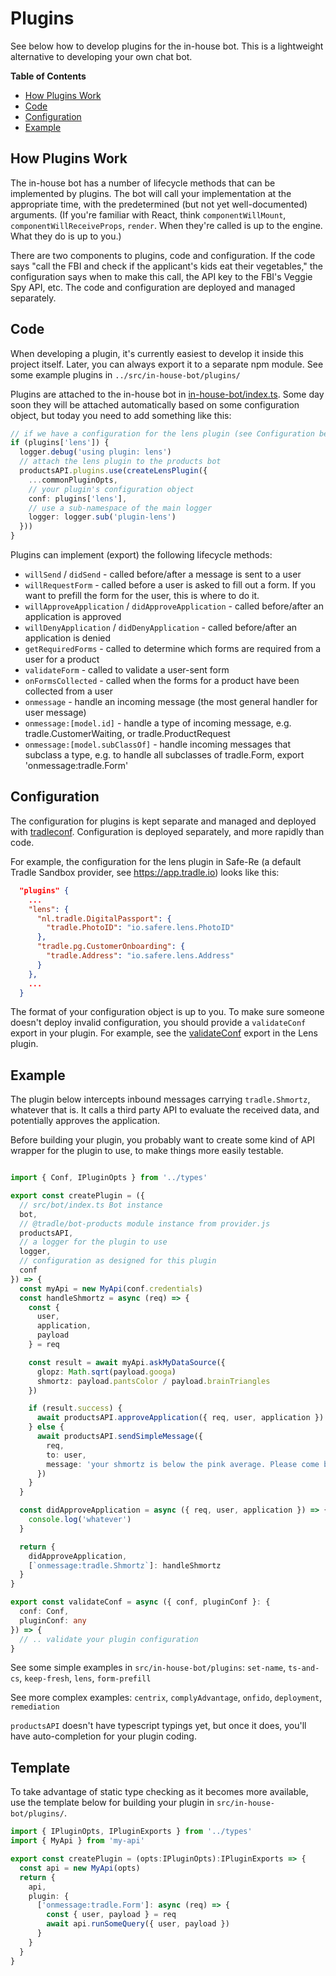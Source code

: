 # Plugins

See below how to develop plugins for the in-house bot. This is a lightweight alternative to developing your own chat bot.

<!-- START doctoc generated TOC please keep comment here to allow auto update -->
<!-- DON'T EDIT THIS SECTION, INSTEAD RE-RUN doctoc TO UPDATE -->
**Table of Contents**

- [How Plugins Work](#how-plugins-work)
- [Code](#code)
- [Configuration](#configuration)
- [Example](#example)

<!-- END doctoc generated TOC please keep comment here to allow auto update -->

## How Plugins Work

The in-house bot has a number of lifecycle methods that can be implemented by plugins. The bot will call your implementation at the appropriate time, with the predetermined (but not yet well-documented) arguments. (If you're familiar with React, think `componentWillMount`, `componentWillReceiveProps`, `render`. When they're called is up to the engine. What they do is up to you.)

There are two components to plugins, code and configuration. If the code says "call the FBI and check if the applicant's kids eat their vegetables," the configuration says when to make this call, the API key to the FBI's Veggie Spy API, etc. The code and configuration are deployed and managed separately.

## Code

When developing a plugin, it's currently easiest to develop it inside this project itself. Later, you can always export it to a separate npm module. See some example plugins in `../src/in-house-bot/plugins/`

Plugins are attached to the in-house bot in [in-house-bot/index.ts](../src/in-house-bot/index.ts). Some day soon they will be attached automatically based on some configuration object, but today you need to add something like this:

```ts
// if we have a configuration for the lens plugin (see Configuration below)
if (plugins['lens']) {
  logger.debug('using plugin: lens')
  // attach the lens plugin to the products bot
  productsAPI.plugins.use(createLensPlugin({
    ...commonPluginOpts,
    // your plugin's configuration object
    conf: plugins['lens'],
    // use a sub-namespace of the main logger
    logger: logger.sub('plugin-lens')
  }))
}
```

Plugins can implement (export) the following lifecycle methods:

- `willSend` / `didSend` - called before/after a message is sent to a user
- `willRequestForm` - called before a user is asked to fill out a form. If you want to prefill the form for the user, this is where to do it.
- `willApproveApplication` / `didApproveApplication` - called before/after an application is approved
- `willDenyApplication` / `didDenyApplication` - called before/after an application is denied
- `getRequiredForms` - called to determine which forms are required from a user for a product
- `validateForm` - called to validate a user-sent form
- `onFormsCollected` - called when the forms for a product have been collected from a user
- `onmessage` - handle an incoming message (the most general handler for user message)
- `onmessage:[model.id]` - handle a type of incoming message, e.g. tradle.CustomerWaiting, or tradle.ProductRequest
- `onmessage:[model.subClassOf]` - handle incoming messages that subclass a type, e.g.  to handle all subclasses of tradle.Form, export 'onmessage:tradle.Form'

## Configuration

The configuration for plugins is kept separate and managed and deployed with [tradleconf](https://github.com/tradle/configure-tradle). Configuration is deployed separately, and more rapidly than code.

For example, the configuration for the lens plugin in Safe-Re (a default Tradle Sandbox provider, see https://app.tradle.io) looks like this:

```json
  "plugins" {
    ...
    "lens": {
      "nl.tradle.DigitalPassport": {
        "tradle.PhotoID": "io.safere.lens.PhotoID"
      },
      "tradle.pg.CustomerOnboarding": {
        "tradle.Address": "io.safere.lens.Address"
      }
    },
    ...
  }
```

The format of your configuration object is up to you. To make sure someone doesn't deploy invalid configuration, you should provide a `validateConf` export in your plugin. For example, see the [validateConf](https://github.com/tradle/serverless/blob/master/src/in-house-bot/plugins/lens.ts#L60) export in the Lens plugin.

## Example

The plugin below intercepts inbound messages carrying `tradle.Shmortz`, whatever that is. It calls a third party API to evaluate the received data, and potentially approves the application.

Before building your plugin, you probably want to create some kind of API wrapper for the plugin to use, to make things more easily testable.

```ts

import { Conf, IPluginOpts } from '../types'

export const createPlugin = ({ 
  // src/bot/index.ts Bot instance
  bot, 
  // @tradle/bot-products module instance from provider.js
  productsAPI, 
  // a logger for the plugin to use
  logger,
  // configuration as designed for this plugin
  conf
}) => {
  const myApi = new MyApi(conf.credentials)
  const handleShmortz = async (req) => {
    const { 
      user,
      application, 
      payload 
    } = req

    const result = await myApi.askMyDataSource({
      glopz: Math.sqrt(payload.googa)
      shmortz: payload.pantsColor / payload.brainTriangles
    })

    if (result.success) {
      await productsAPI.approveApplication({ req, user, application })
    } else {
      await productsAPI.sendSimpleMessage({
        req,
        to: user,
        message: 'your shmortz is below the pink average. Please come back later.'
      })
    }
  }

  const didApproveApplication = async ({ req, user, application }) => {
    console.log('whatever')
  }

  return {
    didApproveApplication,
    [`onmessage:tradle.Shmortz`]: handleShmortz
  }
}

export const validateConf = async ({ conf, pluginConf }: {
  conf: Conf,
  pluginConf: any
}) => {
  // .. validate your plugin configuration
}

```

See some simple examples in `src/in-house-bot/plugins`: `set-name`, `ts-and-cs`, `keep-fresh`, `lens`, `form-prefill`

See more complex examples: `centrix`, `complyAdvantage`, `onfido`, `deployment`, `remediation`

`productsAPI` doesn't have typescript typings yet, but once it does, you'll have auto-completion for your plugin coding.

## Template

To take advantage of static type checking as it becomes more available, use the template below for building your plugin in `src/in-house-bot/plugins/`.

```ts
import { IPluginOpts, IPluginExports } from '../types'
import { MyApi } from 'my-api'

export const createPlugin = (opts:IPluginOpts):IPluginExports => {
  const api = new MyApi(opts)
  return {
    api,
    plugin: {
      ['onmessage:tradle.Form']: async (req) => {
        const { user, payload } = req
        await api.runSomeQuery({ user, payload })
      }
    }
  }
}
```
